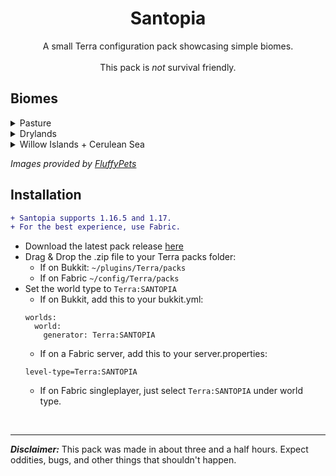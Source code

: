 <h1 align=center>Santopia</h1>



<p align=center>
  A small Terra configuration pack showcasing simple biomes.
  <br>
  <br>
  This pack is <i>not</i> survival friendly.
  <br>
</p>

<h2 align=left>Biomes</h2>

<details>
  <summary>Pasture</summary>

  ![pasture](https://user-images.githubusercontent.com/82296481/124997479-af4f9f80-e018-11eb-9aba-cfc733b24351.png)
</details>

<details>
  <summary>Drylands</summary>
  
  ![drylands](https://user-images.githubusercontent.com/82296481/124997527-c7272380-e018-11eb-815e-3a7ded8c184b.png)
</details>

<details>
  <summary>Willow Islands + Cerulean Sea</summary>
  
  ![willow_islands](https://user-images.githubusercontent.com/82296481/124997581-e1f99800-e018-11eb-8928-1234e7660e08.png)
</details>

<i>Images provided by [FluffyPets](https://github.com/DestinyTheGreat)</i>

<h2 align=left>Installation</h2>

```diff
+ Santopia supports 1.16.5 and 1.17.
+ For the best experience, use Fabric.
```

  - Download the latest pack release [here](https://github.com/Sancires/Santopia/releases/latest)
  - Drag & Drop the .zip file to your Terra packs folder:
    - If on Bukkit: `~/plugins/Terra/packs`
    - If on Fabric  `~/config/Terra/packs`
 - Set the world type to `Terra:SANTOPIA`
   - If on Bukkit, add this to your bukkit.yml:
   ```
   worlds:
     world:
       generator: Terra:SANTOPIA
   ```
   - If on a Fabric server, add this to your server.properties:
   ```
   level-type=Terra:SANTOPIA
   ```
   - If on Fabric singleplayer, just select `Terra:SANTOPIA` under world type.

<br>
<hr>

***Disclaimer:*** This pack was made in about three and a half hours. Expect oddities, bugs, and other things that shouldn't happen.
